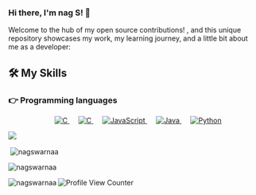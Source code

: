 ### Hi there, I'm nag S!  👋

Welcome to the hub of my open source contributions! , and this unique repository showcases my work, my learning journey, and a little bit about me as a developer:

<!-- - 🔭 I’m currently working on **[Your Current Project]**.
- 🌱 I’m currently learning **[Topic or Tool You're Learning]**.
- 👯 I’m looking to collaborate on **[Type of Projects You're Looking to Collaborate on]**.
- 🤔 I’m looking for help with **[What You Need Help With]**.
- 💬 Ask me about **[Topics You're Comfortable Answering About]**.
- 📫 How to reach me: **[Your Email or Another Way to Reach You]**.
- 😄 Pronouns: **[Your Pronouns]**.
- ⚡ Fun fact: **[A Fun Fact About You]**. -->
## 🛠️ My Skills

### 👉 Programming languages
<p align="center"> 
  &emsp; 
  <a href="https://www.cprogramming.com/" target="_blank"> 
    <img alt="C" src="https://img.shields.io/badge/C%20-%232370ED.svg?style=plastic&logo=c&logoColor=white">
  </a> 
  &emsp; 
  <a href="https://www.cprogramming.com/" target="_blank"> 
    <img alt="C" src="https://img.shields.io/badge/c%23-%23239120.svg?style=plastic&logo=c-sharp&logoColor=white">
  </a> 
  &emsp;
  <a href="https://developer.mozilla.org/en-US/docs/Web/JavaScript" target="_blank"> 
     <img alt="JavaScript" src="https://img.shields.io/badge/JavaScript%20-%23F7DF1E.svg?style=plastic&logo=javascript&logoColor=black">
   </a>
  &emsp;
  <a href="https://www.java.com" target="_blank"> 
    <img alt="Java" src="https://img.shields.io/badge/Java-%23007396.svg?style=plastic&logo=java&logoColor=white">
  </a>
  &emsp;
   <a href="https://www.python.org" target="_blank">
    <img alt="Python" src="https://img.shields.io/badge/Python%20-%2314354C.svg?style=plastic&logo=python&logoColor=white">
  </a>
</p>

![](https://leetcard.jacoblin.cool/nagarajuswarna5?theme=unicorn)
<p>&nbsp;<img align="center" src="https://github-readme-stats.vercel.app/api?username=nagswarnaa&theme=algolia&show_icons=true&locale=en" alt="nagswarnaa" /></p>

<p><img align="center" src="https://github-readme-streak-stats.herokuapp.com/?user=nagswarnaa&theme=algolia" alt="nagswarnaa" /></p>

<p><img align="left" src="https://github-readme-stats.vercel.app/api/top-langs?username=nagswarnaa&theme=algolia&show_icons=true&locale=en&layout=compact" alt="nagswarnaa" /></p>

![Profile View Counter](https://komarev.com/ghpvc/?username=nagswarnaa&color=brightgreen)
